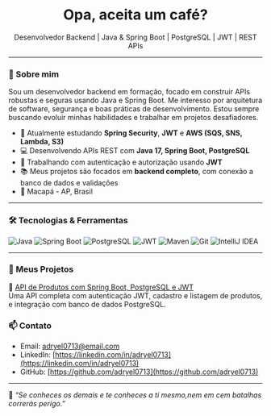 <h1 align="center">Opa, aceita um café? </h1>

<p align="center">
  Desenvolvedor Backend | Java & Spring Boot | PostgreSQL | JWT | REST APIs
</p>

---

### 🚀 Sobre mim

Sou um desenvolvedor backend em formação, focado em construir APIs robustas e seguras usando Java e Spring Boot. Me interesso por arquitetura de software, segurança e boas práticas de desenvolvimento. Estou sempre buscando evoluir minhas habilidades e trabalhar em projetos desafiadores.

- 🌱 Atualmente estudando **Spring Security**, **JWT** e **AWS (SQS, SNS, Lambda, S3)**
- 💻 Desenvolvendo APIs REST com **Java 17, Spring Boot, PostgreSQL**
- 🔐 Trabalhando com autenticação e autorização usando **JWT**
- 📚 Meus projetos são focados em **backend completo**, com conexão a banco de dados e validações
- 📍 Macapá - AP, Brasil

---

### 🛠️ Tecnologias & Ferramentas

![Java](https://img.shields.io/badge/Java-ED8B00?style=for-the-badge&logo=java&logoColor=white)
![Spring Boot](https://img.shields.io/badge/Spring_Boot-6DB33F?style=for-the-badge&logo=spring-boot&logoColor=white)
![PostgreSQL](https://img.shields.io/badge/PostgreSQL-4169E1?style=for-the-badge&logo=postgresql&logoColor=white)
![JWT](https://img.shields.io/badge/JWT-black?style=for-the-badge&logo=JSON%20web%20tokens)
![Maven](https://img.shields.io/badge/Maven-C71A36?style=for-the-badge&logo=apache-maven&logoColor=white)
![Git](https://img.shields.io/badge/Git-F05032?style=for-the-badge&logo=git&logoColor=white)
![IntelliJ IDEA](https://img.shields.io/badge/IntelliJ_IDEA-000000?style=for-the-badge&logo=intellijidea&logoColor=white)

---

### 📂 Meus Projetos

🔹 [API de Produtos com Spring Boot, PostgreSQL e JWT](https://github.com/seu-usuario/nome-do-repositorio)  
Uma API completa com autenticação JWT, cadastro e listagem de produtos, e integração com banco de dados PostgreSQL.





### 📫 Contato

- Email: adryel0713@email.com
- LinkedIn: [https://linkedin.com/in/adryel0713](https://linkedin.com/in/adryel0713)
- GitHub: [https://github.com/adryel0713](https://github.com/adryel0713)

---

🧠 *“Se conheces os demais e te conheces a ti mesmo,nem em cem batalhas correrás perigo.”*  
